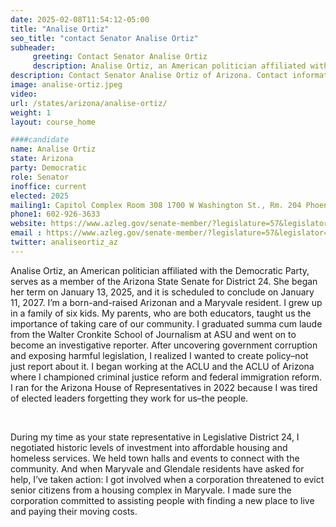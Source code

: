 ```yaml
---
date: 2025-02-08T11:54:12-05:00
title: "Analise Ortiz"
seo_title: "contact Senator Analise Ortiz"
subheader:
     greeting: Contact Senator Analise Ortiz
     description: Analise Ortiz, an American politician affiliated with the Democratic Party, serves as a member of the Arizona State Senate for District 24. She began her term on January 13, 2025, and it is scheduled to conclude on January 11, 2027.
description: Contact Senator Analise Ortiz of Arizona. Contact information for Analise Ortiz includes email address, phone number, and mailing address.
image: analise-ortiz.jpeg
video:
url: /states/arizona/analise-ortiz/
weight: 1
layout: course_home

####candidate
name: Analise Ortiz
state: Arizona
party: Democratic
role: Senator
inoffice: current
elected: 2025
mailing1: Capitol Complex Room 308 1700 W Washington St., Rm. 204 Phoenix, AZ 85007-2890
phone1: 602-926-3633
website: https://www.azleg.gov/senate-member/?legislature=57&legislator=2384/
email : https://www.azleg.gov/senate-member/?legislature=57&legislator=2384/
twitter: analiseortiz_az
---
```

Analise Ortiz, an American politician affiliated with the Democratic Party, serves as a member of the Arizona State Senate for District 24. She began her term on January 13, 2025, and it is scheduled to conclude on January 11, 2027.
I’m a born-and-raised Arizonan and a Maryvale resident. I grew up in a family of six kids. My parents, who are both educators, taught us the importance of taking care of our community. I graduated summa cum laude from the Walter Cronkite School of Journalism at ASU and went on to become an investigative reporter. After uncovering government corruption and exposing harmful legislation, I realized I wanted to create policy–not just report about it. I began working at the ACLU and the ACLU of Arizona where I championed criminal justice reform and federal immigration reform. I ran for the Arizona House of Representatives in 2022 because I was tired of elected leaders forgetting they work for us–the people.

​

During my time as your state representative in Legislative District 24, I negotiated historic levels of investment into affordable housing and homeless services. We held town halls and events to connect with the community. And when Maryvale and Glendale residents have asked for help, I’ve taken action: I got involved when a corporation threatened to evict senior citizens from a housing complex in Maryvale. I made sure the corporation committed to assisting people with finding a new place to live and paying their moving costs.
